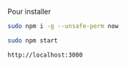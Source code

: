 
Pour installer
```bash
sudo npm i -g --unsafe-perm now

sudo npm start 

http://localhost:3000
```

